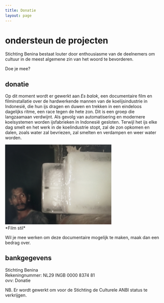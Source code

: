 ```yaml
---
title: Donatie
layout: page
---
```

# ondersteun de projecten

Stichting Benina bestaat louter door enthousiasme van de deelnemers om cultuur in de meest algemene zin van het woord te bevorderen.

Doe je mee?

## donatie



Op dit moment wordt er gewerkt aan <em>Es balok</em>, een documentaire film en filminstallatie over de hardwerkende mannen van de koelijsindustrie in Indonesië, die hun ijs dragen en duwen en trekken in een eindeloos dagelijks ritme, een race tegen de hete zon. Dit is een groep die langzaamaan verdwijnt. Als gevolg van automatisering en modernere koelsystemen worden ijsfabrieken in Indonesië gesloten. Terwijl het ijs elke dag smelt en het werk in de koelindustrie stopt, zal de zon opkomen en dalen, zoals water zal bevriezen, zal smelten en verdampen en weer water worden.

 <img src="/images/frozen-water-es-balok-film-stil.jpg" alt="een blok ijs en een man die ernaar kijktt" width="346">
 <br> *Film stil*

Wil je mee werken om deze documentaire mogelijk te maken, maak dan een bedrag over.

## bankgegevens

Stichting Benina
<br/>Rekeningnummer: NL29 INGB 0000 8374 81
<br/>ovv: Donatie


NB. Er wordt gewerkt om voor de Stichting de Culturele ANBI status te verkrijgen.


